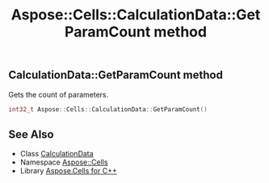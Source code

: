 ﻿---
title: Aspose::Cells::CalculationData::GetParamCount method
linktitle: GetParamCount
second_title: Aspose.Cells for C++ API Reference
description: 'Aspose::Cells::CalculationData::GetParamCount method. Gets the count of parameters in C++.'
type: docs
weight: 1400
url: /cpp/aspose.cells/calculationdata/getparamcount/
---
## CalculationData::GetParamCount method


Gets the count of parameters.

```cpp
int32_t Aspose::Cells::CalculationData::GetParamCount()
```

## See Also

* Class [CalculationData](../)
* Namespace [Aspose::Cells](../../)
* Library [Aspose.Cells for C++](../../../)
